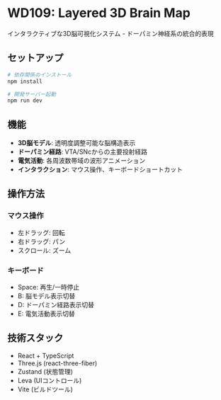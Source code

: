 # WD109: Layered 3D Brain Map

インタラクティブな3D脳可視化システム - ドーパミン神経系の統合的表現

## セットアップ

```bash
# 依存関係のインストール
npm install

# 開発サーバー起動
npm run dev
```

## 機能

- **3D脳モデル**: 透明度調整可能な脳構造表示
- **ドーパミン経路**: VTA/SNcからの主要投射経路
- **電気活動**: 各周波数帯域の波形アニメーション
- **インタラクション**: マウス操作、キーボードショートカット

## 操作方法

### マウス操作
- 左ドラッグ: 回転
- 右ドラッグ: パン
- スクロール: ズーム

### キーボード
- Space: 再生/一時停止
- B: 脳モデル表示切替
- D: ドーパミン経路表示切替
- E: 電気活動表示切替

## 技術スタック

- React + TypeScript
- Three.js (react-three-fiber)
- Zustand (状態管理)
- Leva (UIコントロール)
- Vite (ビルドツール)